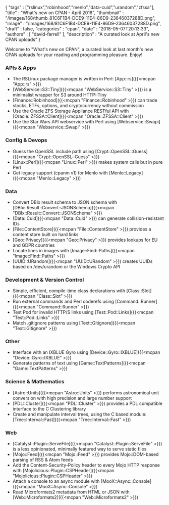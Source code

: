 {
   "tags" : ["rslinux","robinhood","menlo","data-cuid","urandom","zfssa"],
   "title" : "What's new on CPAN - April 2018",
   "thumbnail" : "/images/168/thumb_81C6F1B4-DCE9-11E4-86D9-23646037288D.png",
   "image" : "/images/168/81C6F1B4-DCE9-11E4-86D9-23646037288D.png",
   "draft" : false,
   "categories" : "cpan",
   "date" : "2018-05-07T20:13:33",
   "authors" : [
      "david-farrell"
   ],
   "description" : "A curated look at April's new CPAN uploads"
}


Welcome to "What's new on CPAN", a curated look at last month's new CPAN uploads for your reading and programming pleasure. Enjoy!

### APIs & Apps
* The RSLinux package manager is written in Perl: [App::rs]({{<mcpan "App::rs" >}})
* [WebService::S3::Tiny]({{<mcpan "WebService::S3::Tiny" >}}) is a minimalist wrapper for S3 around HTTP::Tiny
* [Finance::Robinhood]({{<mcpan "Finance::Robinhood" >}}) can trade stocks, ETFs, options, and cryptocurrency without commission
* Use the Oracle ZFS Storage Appliance RESTful API with [Oracle::ZFSSA::Client]({{<mcpan "Oracle::ZFSSA::Client" >}})
* Use the Star Wars API webservice with Perl using [Webservice::Swapi]({{<mcpan "Webservice::Swapi" >}})


### Config & Devops
* Guess the OpenSSL include path using [Crypt::OpenSSL::Guess]({{<mcpan "Crypt::OpenSSL::Guess" >}})
* [Linux::Perl]({{<mcpan "Linux::Perl" >}}) makes system calls but in pure Perl
* Get legacy support (cpanm v1) for Menlo with [Menlo::Legacy]({{<mcpan "Menlo::Legacy" >}})


### Data
* Convert DBIx result schema to JSON schema with [DBIx::Result::Convert::JSONSchema]({{<mcpan "DBIx::Result::Convert::JSONSchema" >}})
* [Data::Cuid]({{<mcpan "Data::Cuid" >}}) can generate collision-resistant IDs
* [File::ContentStore]({{<mcpan "File::ContentStore" >}}) provides a content store built on hard links
* [Geo::Privacy]({{<mcpan "Geo::Privacy" >}}) provides lookups for EU and GDPR countries
* Locate lines in images with [Image::Find::Paths]({{<mcpan "Image::Find::Paths" >}})
* [UUID::URandom]({{<mcpan "UUID::URandom" >}}) creates UUIDs based on /dev/urandom or the Windows Crypto API


### Development & Version Control
* Simple, efficient, compile-time class declarations with [Class::Slot]({{<mcpan "Class::Slot" >}})
* Run external commands and Perl coderefs using [Command::Runner]({{<mcpan "Command::Runner" >}})
* Test Pod for invalid HTTP/S links using [Test::Pod::Links]({{<mcpan "Test::Pod::Links" >}})
* Match .gitignore patterns using [Text::Gitignore]({{<mcpan "Text::Gitignore" >}})


### Other
* Interface with an IXBLUE Gyro using [Device::Gyro::IXBLUE]({{<mcpan "Device::Gyro::IXBLUE" >}})
* Generate patterns of text using [Game::TextPatterns]({{<mcpan "Game::TextPatterns" >}})


### Science & Mathematics
* [Astro::Units]({{<mcpan "Astro::Units" >}}) performs astronomical unit conversion with high precision and large number support
* [PDL::Cluster]({{<mcpan "PDL::Cluster" >}}) provides a PDL compatible interface to the C Clustering library
* Create and manipulate interval trees, using the C based module: [Tree::Interval::Fast]({{<mcpan "Tree::Interval::Fast" >}})


### Web
* [Catalyst::Plugin::ServeFile]({{<mcpan "Catalyst::Plugin::ServeFile" >}}) is a less opinionated, minimally featured way to serve static files
* [Mojo::Feed]({{<mcpan "Mojo::Feed" >}}) provides Mojo::DOM-based parsing of RSS & Atom feeds
* Add the Content-Security-Policy header to every Mojo HTTP response with [Mojolicious::Plugin::CSPHeader]({{<mcpan "Mojolicious::Plugin::CSPHeader" >}})
* Attach a console to an async module with [MooX::Async::Console]({{<mcpan "MooX::Async::Console" >}})
* Read Microformats2 metadata from HTML or JSON with [Web::Microformats2]({{<mcpan "Web::Microformats2" >}})


